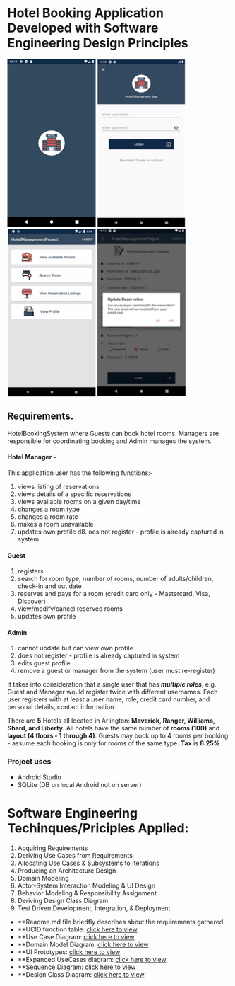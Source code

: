# Hotel Booking Application Developed with Software Engineering Design Principles

<img src="images/splashscreen.png" alt="drawing" width="200" height="380"/>   <img src="images/login.png" alt="drawing"  width="200" height="380"/>   <img src="images/homepage.png" alt="drawing"  width="200" height="380"/>   <img src="images/modify.png" alt="drawing"  width="200" height="380"/>

## Requirements. 
HotelBookingSystem where Guests can book hotel rooms. Managers are responsible for coordinating booking and Admin manages the system.
#### Hotel Manager - 
 This application user has the following functions:-
1. views listing of reservations
2. views details of a specific reservations
3. views available rooms on a given day/time
4. changes a room type
5. changes a room rate
6. makes a room unavailable
7. updates own profile
d8. oes not register - profile is already captured in system
#### Guest
1. registers
2. search for room type, number of rooms, number of adults/children, check-in and out date
3. reserves and pays for a room (credit card only - Mastercard, Visa, Discover)
4. view/modify/cancel reserved rooms
5. updates own profile
#### Admin
1. cannot update but can view own profile
2. does not register - profile is already captured in system
3. edits guest profile
4. remove a guest or manager from the system (user must re-register)

It takes  into consideration that a single user that has **_multiple roles_**, e.g. Guest and Manager would register twice with different usernames. Each user registers with at least a user name, role, credit card number, and personal details, contact information.

There are **5** Hotels all located in Arlington: **Maverick, Ranger, Williams, Shard, and Liberty**. All hotels have the same number of **rooms (100)** and **layout (4 floors - 1 through 4)**. Guests may book up to 4 rooms per booking - assume each booking is only for rooms of the same type. **Tax** is **8.25%**

### Project uses
* Android Studio
* SQLite (DB on local Android not on server) 
# Software Engineering Techinques/Priciples Applied:
1. Acquiring Requirements
2. Deriving Use Cases from Requirements
3. Allocating Use Cases & Subsystems
to Iterations
4. Producing an Architecture Design
5. Domain Modeling
6. Actor-System Interaction Modeling & UI Design
7. Behavior Modeling & Responsibility Assignment
8. Deriving Design Class Diagram
9.  Test Driven Development, Integration, & Deployment

* **Readme.md file  briedfly describes about the requirements gathered
* **UCID function table: [click here to view](UCID.xlsx)
* **Use Case Diagram: [click here to view](UseCaseDiagram.pdf)
* **Domain Model Diagram: [click here to view](DomainDiagram.pdf)
* **UI Prototypes: [click here to view](UIPrototypes.pdf)
* **Expanded UseCases diagram: [click here to view](ExpandedUseCaseDiagram.pdf)
* **Sequence Diagram: [click here to view](SequenceDiagram.pdf)
* **Design Class Diagram: [click here to view](DesignClassDiagram.pdf)



